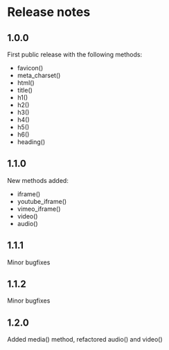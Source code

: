 Release notes
=============

1.0.0
-----
First public release with the following methods:

* favicon()
* meta_charset()
* html()
* title()
* h1()
* h2()
* h3()
* h4()
* h5()
* h6()
* heading()

1.1.0
-----
New methods added:

* iframe()
* youtube_iframe()
* vimeo_iframe()
* video()
* audio()

1.1.1
-----
Minor bugfixes

1.1.2
-----
Minor bugfixes

1.2.0
-----
Added media() method, refactored audio() and video()